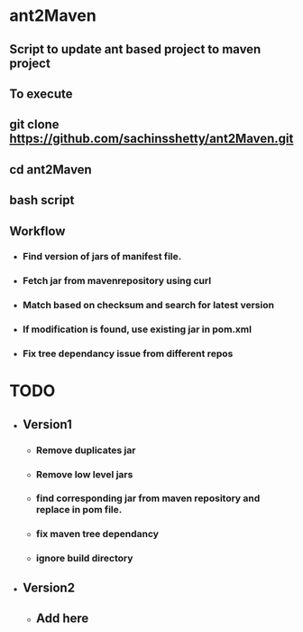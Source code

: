 # ant2Maven

## Script to update ant based project to maven project


## To execute
## git clone https://github.com/sachinsshetty/ant2Maven.git
## cd ant2Maven
## bash script



## Workflow
* ### Find version of jars of manifest file.
* ### Fetch jar from mavenrepository using curl
* ### Match based on checksum and search for latest version
* ### If modification is found, use existing jar in pom.xml
* ### Fix tree dependancy issue from different repos


# TODO

* ## Version1
    * ### Remove duplicates jar
    * ### Remove low level jars
    * ### find corresponding jar from maven repository and replace in pom file.
    * ### fix maven tree dependancy
    * ### ignore build directory
* ## Version2
    * ## Add here
